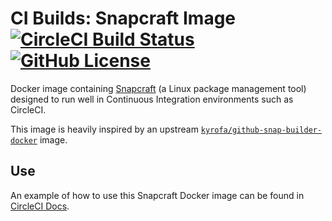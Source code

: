 # CI Builds: Snapcraft Image [![CircleCI Build Status](https://circleci.com/gh/cibuilds/snapcraft.svg?style=shield)](https://circleci.com/gh/cibuilds/snapcraft) [![GitHub License](https://img.shields.io/badge/license-MIT-blue.svg)](https://raw.githubusercontent.com/cibuilds/snapcraft/master/LICENSE)

Docker image containing [Snapcraft](https://snapcraft.io) (a Linux package management tool) designed to run well in Continuous Integration environments such as CircleCI.

This image is heavily inspired by an upstream [`kyrofa/github-snap-builder-docker`](https://github.com/kyrofa/github-snap-builder-docker) image.

## Use

An example of how to use this Snapcraft Docker image can be found in [CircleCI Docs](https://circleci.com/docs/2.0/build-publish-snap-packages/).
